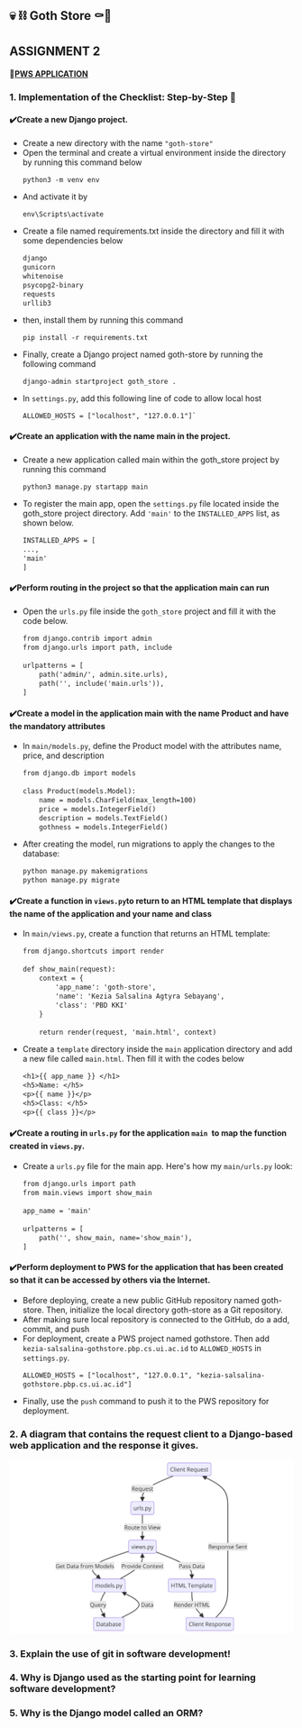 ## 💀 ⛓️ Goth Store ⚰️🦇
## ASSIGNMENT 2
#### 🔗[PWS APPLICATION](http://kezia-salsalina-gothstore.pbp.cs.ui.ac.id)
### 1. Implementation of the Checklist: Step-by-Step 📝
#### ✔️Create a new Django project.
- Create a new directory with the name ```"goth-store"```
- Open the terminal and create a virtual environment inside the directory by running this command below
    ```
    python3 -m venv env
    ```
- And activate it by
    ```
    env\Scripts\activate
    ```
- Create a file named requirements.txt inside the directory and fill it with some dependencies below
    ```
    django
    gunicorn
    whitenoise
    psycopg2-binary
    requests
    urllib3
    ```
- then, install them by running this command
    ```
    pip install -r requirements.txt
    ```
- Finally, create a Django project named goth-store by running the following command
    ```
    django-admin startproject goth_store .
    ```
- In ```settings.py```, add this following line of code to allow local host
    ```
    ALLOWED_HOSTS = ["localhost", "127.0.0.1"]`
    ```
#### ✔️Create an application with the name main in the project.
- Create a new application called main within the goth_store project by running this command
    ```
    python3 manage.py startapp main
    ```
- To register the main app, open the ```settings.py``` file located inside the goth_store project directory. Add ```'main'``` to the ```INSTALLED_APPS``` list, as shown below.
    ```
    INSTALLED_APPS = [
    ...,
    'main'
    ]
    ```
#### ✔️Perform routing in the project so that the application main can run
- Open the ```urls.py``` file inside the ```goth_store``` project and fill it with the code below. 
    ```
    from django.contrib import admin
    from django.urls import path, include

    urlpatterns = [
        path('admin/', admin.site.urls),
        path('', include('main.urls')),
    ]
#### ✔️Create a model in the application main with the name Product and have the mandatory attributes
- In ```main/models.py```, define the Product model with the attributes name, price, and description
    ```
    from django.db import models

    class Product(models.Model):
        name = models.CharField(max_length=100)
        price = models.IntegerField()
        description = models.TextField()
        gothness = models.IntegerField()
    ```
- After creating the model, run migrations to apply the changes to the database:
    ```
    python manage.py makemigrations
    python manage.py migrate
    ```
#### ✔️Create a function in ```views.py```to return to an HTML template that displays the name of the application and your name and class
- In ```main/views.py```, create a function that returns an HTML template:
    ```
    from django.shortcuts import render

    def show_main(request):
        context = {
            'app_name': 'goth-store',
            'name': 'Kezia Salsalina Agtyra Sebayang',
            'class': 'PBD KKI'
        }

        return render(request, 'main.html', context)
    ```
- Create a ```template``` directory inside the ```main``` application directory and add a new file called ```main.html```. Then fill it with the codes below
    ```
    <h1>{{ app_name }} </h1>
    <h5>Name: </h5>
    <p>{{ name }}</p>
    <h5>Class: </h5>
    <p>{{ class }}</p>
    ```
#### ✔️Create a routing in ```urls.py``` for the application ```main ```to map the function created in ```views.py```.
- Create a ```urls.py``` file for the main app. Here's how my ```main/urls.py``` look:
    ```
    from django.urls import path
    from main.views import show_main

    app_name = 'main'

    urlpatterns = [
        path('', show_main, name='show_main'),
    ]
    ```
#### ✔️Perform deployment to PWS for the application that has been created so that it can be accessed by others via the Internet.
- Before deploying, create a new public GitHub repository named goth-store. Then, initialize the local directory goth-store as a Git repository.
- After making sure local repository is connected to the GitHub, do a add, commit, and push
- For deployment, create a PWS project named gothstore. Then add ```kezia-salsalina-gothstore.pbp.cs.ui.ac.id``` to ```ALLOWED_HOSTS``` in ```settings.py```. 
    ```
    ALLOWED_HOSTS = ["localhost", "127.0.0.1", "kezia-salsalina-gothstore.pbp.cs.ui.ac.id"]
    ```
- Finally, use the ```push``` command to push it to the PWS repository for deployment.

### 2. A diagram that contains the request client to a Django-based web application and the response it gives.

![alt text](diagram.png)


### 3. Explain the use of git in software development!
### 4. Why is Django used as the starting point for learning software development?
### 5. Why is the Django model called an ORM?